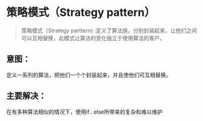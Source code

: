 # 策略模式（Strategy pattern）
> 策略模式（Strategy parttern) :定义了算法族，分别封装起来，让他们之间可以互相替换，此模式让算法的变化独立于使用算法的客户。
## 意图：
定义一系列的算法，把他们一个个封装起来，并且使他们可互相替换。
## 主要解决：
在有多种算法相似的情况下，使用if...else所带来的复杂和难以维护



